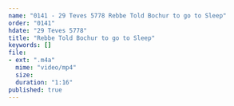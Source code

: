 ```yaml
---
name: "0141 - 29 Teves 5778 Rebbe Told Bochur to go to Sleep"
order: "0141"
hdate: "29 Teves 5778"
title: "Rebbe Told Bochur to go to Sleep"
keywords: []
file:
- ext: ".m4a"
  mime: "video/mp4"
  size: 
  duration: "1:16"
published: true
---
```


